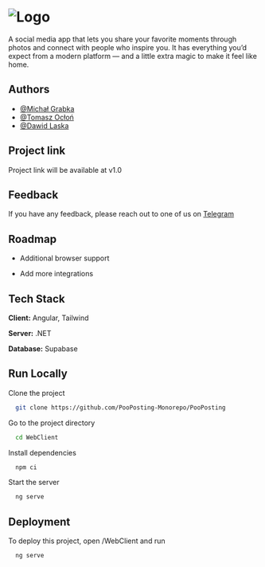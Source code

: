 # ![Logo](https://deltujuqhhcfkcmprzmj.supabase.co/storage/v1/object/public/pictures/PooPosting%20Logo.png)

A social media app that lets you share your favorite moments through photos and connect with people who inspire you. It has everything you’d expect from a modern platform — and a little extra magic to make it feel like home.


## Authors

- [@Michał Grabka](https://www.github.com/Majkoo)
- [@Tomasz Ocłoń](https://www.github.com/lasgra)
- [@Dawid Laska](https://www.github.com/dlaska888)


## Project link

Project link will be available at v1.0
## Feedback

If you have any feedback, please reach out to one of us on [Telegram](https://t.me/lasgra11)


## Roadmap

- Additional browser support

- Add more integrations


## Tech Stack

**Client:** Angular, Tailwind

**Server:** .NET

**Database:** Supabase


## Run Locally

Clone the project

```bash
  git clone https://github.com/PooPosting-Monorepo/PooPosting
```

Go to the project directory

```bash
  cd WebClient
```

Install dependencies

```bash
  npm ci
```

Start the server

```bash
  ng serve
```


## Deployment

To deploy this project, open /WebClient and run

```bash
  ng serve
```

